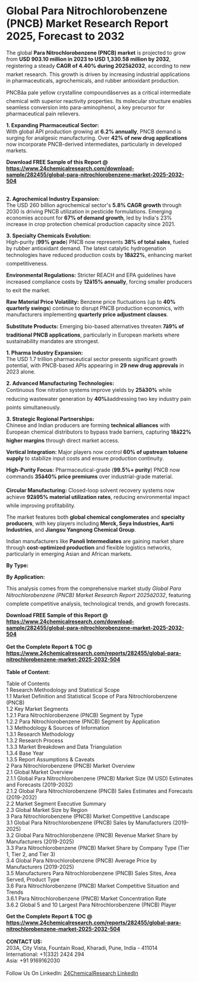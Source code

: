 <h1>Global Para Nitrochlorobenzene (PNCB) Market Research Report 2025, Forecast to 2032</h1><p>The global <strong>Para Nitrochlorobenzene (PNCB) market</strong> is projected to grow from <strong>USD 903.10 million in 2023 to USD 1,330.58 million by 2032</strong>, registering a steady <strong>CAGR of 4.40% during 2025â2032</strong>, according to new market research. This growth is driven by increasing industrial applications in pharmaceuticals, agrochemicals, and rubber antioxidant production.</p><p>PNCBâa pale yellow crystalline compoundâserves as a critical intermediate chemical with superior reactivity properties. Its molecular structure enables seamless conversion into para-aminophenol, a key precursor for pharmaceutical pain relievers.</p><p><strong>1. Expanding Pharmaceutical Sector:</strong><br>
With global API production growing at <strong>6.2% annually</strong>, PNCB demand is surging for analgesic manufacturing. Over <strong>42% of new drug applications</strong> now incorporate PNCB-derived intermediates, particularly in developed markets.</p><div><b>Download FREE Sample of this Report @ 
            <a href="https://www.24chemicalresearch.com/download-sample/282455/global-para-nitrochlorobenzene-market-2025-2032-504">
            https://www.24chemicalresearch.com/download-sample/282455/global-para-nitrochlorobenzene-market-2025-2032-504</a></b></div><br><p><strong>2. Agrochemical Industry Expansion:</strong><br>
The USD 260 billion agrochemical sector's <strong>5.8% CAGR growth</strong> through 2030 is driving PNCB utilization in pesticide formulations. Emerging economies account for <strong>67% of demand growth</strong>, led by India's 23% increase in crop protection chemical production capacity since 2021.</p><p><strong>3. Specialty Chemicals Evolution:</strong><br>
High-purity (<strong>99% grade</strong>) PNCB now represents <strong>38% of total sales</strong>, fueled by rubber antioxidant demand. The latest catalytic hydrogenation technologies have reduced production costs by <strong>18â22%</strong>, enhancing market competitiveness.</p><p><strong>Environmental Regulations:</strong> Stricter REACH and EPA guidelines have increased compliance costs by <strong>12â15% annually</strong>, forcing smaller producers to exit the market.</p><p><strong>Raw Material Price Volatility:</strong> Benzene price fluctuations (up to <strong>40% quarterly swings</strong>) continue to disrupt PNCB production economics, with manufacturers implementing <strong>quarterly price adjustment clauses</strong>.</p><p><strong>Substitute Products:</strong> Emerging bio-based alternatives threaten <strong>7â9% of traditional PNCB applications</strong>, particularly in European markets where sustainability mandates are strongest.</p><p><strong>1. Pharma Industry Expansion:</strong><br>
The USD 1.7 trillion pharmaceutical sector presents significant growth potential, with PNCB-based APIs appearing in <strong>29 new drug approvals</strong> in 2023 alone.</p><p><strong>2. Advanced Manufacturing Technologies:</strong><br>
Continuous flow nitration systems improve yields by <strong>25â30%</strong> while reducing wastewater generation by <strong>40%</strong>âaddressing two key industry pain points simultaneously.</p><p><strong>3. Strategic Regional Partnerships:</strong><br>
Chinese and Indian producers are forming <strong>technical alliances</strong> with European chemical distributors to bypass trade barriers, capturing <strong>18â22% higher margins</strong> through direct market access.</p><p><strong>Vertical Integration:</strong> Major players now control <strong>60% of upstream toluene supply</strong> to stabilize input costs and ensure production continuity.</p><p><strong>High-Purity Focus:</strong> Pharmaceutical-grade (<strong>99.5%+ purity</strong>) PNCB now commands <strong>35â40% price premiums</strong> over industrial-grade material.</p><p><strong>Circular Manufacturing:</strong> Closed-loop solvent recovery systems now achieve <strong>92â95% material utilization rates</strong>, reducing environmental impact while improving profitability.</p><p>The market features both <strong>global chemical conglomerates</strong> and <strong>specialty producers</strong>, with key players including <strong>Merck, Seya Industries, Aarti Industries</strong>, and <strong>Jiangsu Yangnong Chemical Group</strong>.</p><p>Indian manufacturers like <strong>Panoli Intermediates</strong> are gaining market share through <strong>cost-optimized production</strong> and flexible logistics networks, particularly in emerging Asian and African markets.</p><p><strong>By Type:</strong></p><p><strong>By Application:</strong></p><p>This analysis comes from the comprehensive market study <em>Global Para Nitrochlorobenzene (PNCB) Market Research Report 2025â2032</em>, featuring complete competitive analysis, technological trends, and growth forecasts.</p><div><b>Download FREE Sample of this Report @ 
            <a href="https://www.24chemicalresearch.com/download-sample/282455/global-para-nitrochlorobenzene-market-2025-2032-504">
            https://www.24chemicalresearch.com/download-sample/282455/global-para-nitrochlorobenzene-market-2025-2032-504</a></b></div><br><div><b>Get the Complete Report & TOC @ 
            <a href="https://www.24chemicalresearch.com/reports/282455/global-para-nitrochlorobenzene-market-2025-2032-504">
            https://www.24chemicalresearch.com/reports/282455/global-para-nitrochlorobenzene-market-2025-2032-504</a></b></div><br>
            <b>Table of Content:</b><p>Table of Contents<br />
1 Research Methodology and Statistical Scope<br />
1.1 Market Definition and Statistical Scope of Para Nitrochlorobenzene (PNCB)<br />
1.2 Key Market Segments<br />
1.2.1 Para Nitrochlorobenzene (PNCB) Segment by Type<br />
1.2.2 Para Nitrochlorobenzene (PNCB) Segment by Application<br />
1.3 Methodology & Sources of Information<br />
1.3.1 Research Methodology<br />
1.3.2 Research Process<br />
1.3.3 Market Breakdown and Data Triangulation<br />
1.3.4 Base Year<br />
1.3.5 Report Assumptions & Caveats<br />
2 Para Nitrochlorobenzene (PNCB) Market Overview<br />
2.1 Global Market Overview<br />
2.1.1 Global Para Nitrochlorobenzene (PNCB) Market Size (M USD) Estimates and Forecasts (2019-2032)<br />
2.1.2 Global Para Nitrochlorobenzene (PNCB) Sales Estimates and Forecasts (2019-2032)<br />
2.2 Market Segment Executive Summary<br />
2.3 Global Market Size by Region<br />
3 Para Nitrochlorobenzene (PNCB) Market Competitive Landscape<br />
3.1 Global Para Nitrochlorobenzene (PNCB) Sales by Manufacturers (2019-2025)<br />
3.2 Global Para Nitrochlorobenzene (PNCB) Revenue Market Share by Manufacturers (2019-2025)<br />
3.3 Para Nitrochlorobenzene (PNCB) Market Share by Company Type (Tier 1, Tier 2, and Tier 3)<br />
3.4 Global Para Nitrochlorobenzene (PNCB) Average Price by Manufacturers (2019-2025)<br />
3.5 Manufacturers Para Nitrochlorobenzene (PNCB) Sales Sites, Area Served, Product Type<br />
3.6 Para Nitrochlorobenzene (PNCB) Market Competitive Situation and Trends<br />
3.6.1 Para Nitrochlorobenzene (PNCB) Market Concentration Rate<br />
3.6.2 Global 5 and 10 Largest Para Nitrochlorobenzene (PNCB) Player</p><div><b>Get the Complete Report & TOC @ 
            <a href="https://www.24chemicalresearch.com/reports/282455/global-para-nitrochlorobenzene-market-2025-2032-504">
            https://www.24chemicalresearch.com/reports/282455/global-para-nitrochlorobenzene-market-2025-2032-504</a></b></div><br><b>CONTACT US:</b><br>
            203A, City Vista, Fountain Road, Kharadi, Pune, India - 411014<br>
            International: +1(332) 2424 294<br>
            Asia: +91 9169162030 <br><br>
            Follow Us On LinkedIn: <a href="https://www.linkedin.com/company/24chemicalresearch/">24ChemicalResearch LinkedIn</a>
